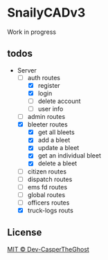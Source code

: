 # SnailyCADv3

Work in progress

## todos

- Server
  - [ ] auth routes
    - [x] register
    - [x] login
    - [ ] delete account
    - [ ] user info
  - [ ] admin routes
  - [x] bleeter routes
    - [x] get all bleets
    - [x] add a bleet
    - [x] update a bleet
    - [x] get an individual bleet
    - [x] delete a bleet
  - [ ] citizen routes
  - [ ] dispatch routes
  - [ ] ems fd routes
  - [ ] global routes
  - [ ] officers routes
  - [x] truck-logs routs

## License

[MIT © Dev-CasperTheGhost](./LICENSE)
